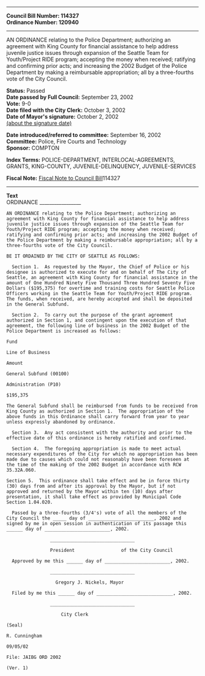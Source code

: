 * * * * *  
  
**Council Bill Number: [](#h0)[](#h2)114327**   
**Ordinance Number: 120940**  
  
* * * * *  
  
AN ORDINANCE relating to the Police Department; authorizing an agreement with King County for financial assistance to help address juvenile justice issues through expansion of the Seattle Team for Youth/Project RIDE program; accepting the money when received; ratifying and confirming prior acts; and increasing the 2002 Budget of the Police Department by making a reimbursable appropriation; all by a three-fourths vote of the City Council.  
  
**Status:** Passed   
**Date passed by Full Council:** September 23, 2002   
**Vote:** 9-0   
**Date filed with the City Clerk:** October 3, 2002   
**Date of Mayor's signature:** October 2, 2002   
[(about the signature date)](/~public/approvaldate.htm)   
  
  
**Date introduced/referred to committee:** September 16, 2002   
**Committee:** Police, Fire Courts and Technology   
**Sponsor:** COMPTON   
  
**Index Terms:** POLICE-DEPARTMENT, INTERLOCAL-AGREEMENTS, GRANTS, KING-COUNTY, JUVENILE-DELINQUENCY, JUVENILE-SERVICES  
  
**Fiscal Note:** [Fiscal Note to Council Bill](http://clerk.seattle.gov/~public/fnote/114327.htm)[](#h1)[](#h3)114327  
  
* * * * *  
  
**Text**  
    ORDINANCE _________________  
  
    AN ORDINANCE relating to the Police Department; authorizing an  
    agreement with King County for financial assistance to help address  
    juvenile justice issues through expansion of the Seattle Team for  
    Youth/Project RIDE program; accepting the money when received;  
    ratifying and confirming prior acts; and increasing the 2002 Budget of  
    the Police Department by making a reimbursable appropriation; all by a  
    three-fourths vote of the City Council.  
  
    BE IT ORDAINED BY THE CITY OF SEATTLE AS FOLLOWS:  
  
      Section 1.  As requested by the Mayor, the Chief of Police or his  
    designee is authorized to execute for and on behalf of The City of  
    Seattle, an agreement with King County for financial assistance in the  
    amount of One Hundred Ninety Five Thousand Three Hundred Seventy Five  
    Dollars ($195,375) for overtime and training costs for Seattle Police  
    Officers working in the Seattle Team for Youth/Project RIDE program.  
    The funds, when received, are hereby accepted and shall be deposited  
    in the General Subfund.  
  
      Section 2.  To carry out the purpose of the grant agreement  
    authorized in Section 1, and contingent upon the execution of that  
    agreement, the following line of business in the 2002 Budget of the  
    Police Department is increased as follows:  
  
    Fund  
  
    Line of Business  
  
    Amount  
  
    General Subfund (00100)  
  
    Administration (P10)  
  
    $195,375  
  
    The General Subfund shall be reimbursed from funds to be received from  
    King County as authorized in Section 1.  The appropriation of the  
    above funds in this Ordinance shall carry forward from year to year  
    unless expressly abandoned by ordinance.  
  
      Section 3.  Any act consistent with the authority and prior to the  
    effective date of this ordinance is hereby ratified and confirmed.  
  
      Section 4.  The foregoing appropriation is made to meet actual  
    necessary expenditures of the City for which no appropriation has been  
    made due to causes which could not reasonably have been foreseen at  
    the time of the making of the 2002 Budget in accordance with RCW  
    35.32A.060.  
  
    Section 5.  This ordinance shall take effect and be in force thirty  
    (30) days from and after its approval by the Mayor, but if not  
    approved and returned by the Mayor within ten (10) days after  
    presentation, it shall take effect as provided by Municipal Code  
    Section 1.04.020.  
  
      Passed by a three-fourths (3/4's) vote of all the members of the  
    City Council the _____ day of ________________________, 2002 and  
    signed by me in open session in authentication of its passage this  
    ______ day of ________________________, 2002.  
  
                    _______________________________  
  
                    President                 of the City Council  
  
      Approved by me this ______ day of ________________________, 2002.  
  
                    _______________________________  
  
                      Gregory J. Nickels, Mayor  
  
      Filed by me this ______ day of ____________________________, 2002.  
  
                    _______________________________  
  
                        City Clerk  
  
    (Seal)  
  
    R. Cunningham  
  
    09/05/02  
  
    File: JAIBG ORD 2002  
  
    (Ver. 1)  
